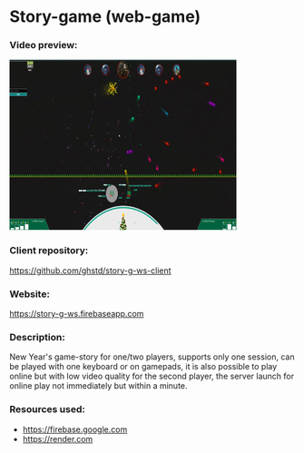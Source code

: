 # Story-game (web-game)

### Video preview:
<a href="https://firebasestorage.googleapis.com/v0/b/projects-aggregator-database.appspot.com/o/story_game.mp4?alt=media&token=c3ac5d71-0eba-4aff-8c77-46b4c916aed9">
    <img src="./story_game.webp" alt="video preview" width="400" height="300">
</a>

### Client repository:
https://github.com/ghstd/story-g-ws-client

### Website:
https://story-g-ws.firebaseapp.com

### Description:
New Year's game-story for one/two players, supports only one session, can be played with one keyboard or on gamepads, it is also possible to play online but with low video quality for the second player, the server launch for online play not immediately but within a minute.

### Resources used:
- https://firebase.google.com
- https://render.com
